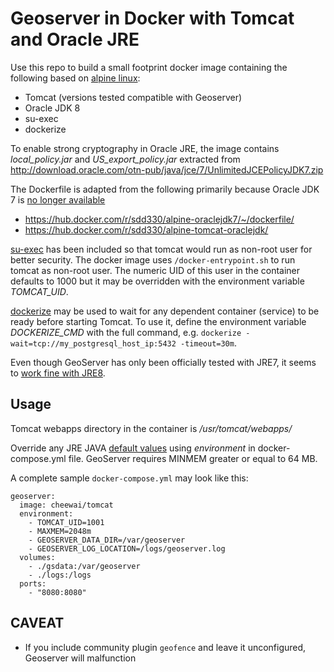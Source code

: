 # Geoserver in Docker with Tomcat and Oracle JRE

Use this repo to build a small footprint docker image containing the following based on [alpine linux](https://hub.docker.com/_/alpine/):

- Tomcat (versions tested compatible with Geoserver)
- Oracle JDK 8
- su-exec
- dockerize

To enable strong cryptography in Oracle JRE, the image contains *local_policy.jar* and *US_export_policy.jar* extracted from http://download.oracle.com/otn-pub/java/jce/7/UnlimitedJCEPolicyJDK7.zip

The Dockerfile is adapted from the following primarily because Oracle JDK 7 is [no longer available](http://www.oracle.com/technetwork/java/javase/overview/index.html)

- https://hub.docker.com/r/sdd330/alpine-oraclejdk7/~/dockerfile/
- https://hub.docker.com/r/sdd330/alpine-tomcat-oraclejdk/

[su-exec](https://github.com/ncopa/su-exec) has been included so that tomcat would run as non-root user for better security. The docker image uses `/docker-entrypoint.sh` to run tomcat as non-root user. The numeric UID of this user in the container defaults to 1000 but it may be overridden with the environment variable *TOMCAT_UID*.

[dockerize](https://github.com/jwilder/dockerize) may be used to wait for any dependent container (service) to be ready before starting Tomcat. To use it, define the environment variable *DOCKERIZE_CMD* with the full command, e.g. `dockerize -wait=tcp://my_postgresql_host_ip:5432 -timeout=30m`.

Even though GeoServer has only been officially tested with JRE7, it seems to [work fine with JRE8](http://osdir.com/ml/geoserver-development-geospatial-java/2015-01/msg00331.html).

## Usage

Tomcat webapps directory in the container is */usr/tomcat/webapps/*

Override any JRE JAVA [default values](https://github.com/cynici/tomcat/blob/master/Dockerfile) using *environment* in docker-compose.yml file. GeoServer requires MINMEM greater or equal to 64 MB.

A complete sample `docker-compose.yml` may look like this:

```
geoserver:
  image: cheewai/tomcat
  environment:
    - TOMCAT_UID=1001
    - MAXMEM=2048m
    - GEOSERVER_DATA_DIR=/var/geoserver
    - GEOSERVER_LOG_LOCATION=/logs/geoserver.log
  volumes:
    - ./gsdata:/var/geoserver
    - ./logs:/logs
  ports:
    - "8080:8080"
```

## CAVEAT

* If you include community plugin `geofence` and leave it unconfigured, Geoserver will malfunction
